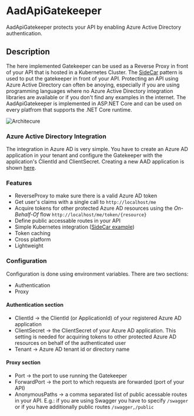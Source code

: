 # AadApiGatekeeper

AadApiGatekeeper protects your API by enabling Azure Active Directory authentication.

## Description

The here implemented Gatekeeper can be used as a Reverse Proxy in front of your API that is hosted in a Kubernetes Cluster. The [SideCar](https://docs.microsoft.com/en-us/azure/architecture/patterns/sidecar) pattern is used to put the gatekeeper in front of your API.
Protecting an API using Azure Active Directory can often be anoying, especially if you are using programming languages
where no Azure Active Directory integration libraries are available or if you don't find any examples in the internet.
The AadApiGatekeeper is implemented in ASP.NET Core and can be used on every platfrom that supports the .NET Core runtime.

![Architecure](doc/pics/Architecure.png)

### Azure Active Directory Integration

The integration in Azure AD is very simple. You have to create an Azure AD application in your tenant and configure the Gatekeeper with the application's ClientId and ClientSecret.
Creating a new AAD application is shown [here](https://docs.microsoft.com/en-us/azure/active-directory/develop/quickstart-v1-integrate-apps-with-azure-ad).

### Features

- ReverseProxy to make sure there is a valid Azure AD token
- Get user's claims with a single call to ```http://localhost/me```
- Acquire tokens for other protected Azure AD resources using the *On-Behalf-Of* flow ```http://localhost/me/token/{resource}```
- Define public accessable routes in your API
- Simple Kubernetes integration ([SideCar example](doc/SideCarExample.md))
- Token caching
- Cross platform
- Lightweight

### Configuration

Configuration is done using environment variables. There are two sections:

- Authentication
- Proxy

#### Authentication section

- ClientId -> the ClientId (or ApplicationId) of your registered Azure AD application
- ClientSecret -> the ClientSecret of your Azure AD application. This setting is needed for acquiring tokens to other protected Azure AD resources on behalf of the authenticated user
- Tenant -> Azure AD tenant id or directory name

#### Proxy section

- Port -> the port to use running the Gatekeeper
- ForwardPort -> the port to which requests are forwarded (port of your API)
- AnonymousPaths -> a comma separated list of public acessable routes in your API. E.g.: if you are using Swagger you have to specify ```/swagger``` or if you have additionally public routes ```/swagger,/public```